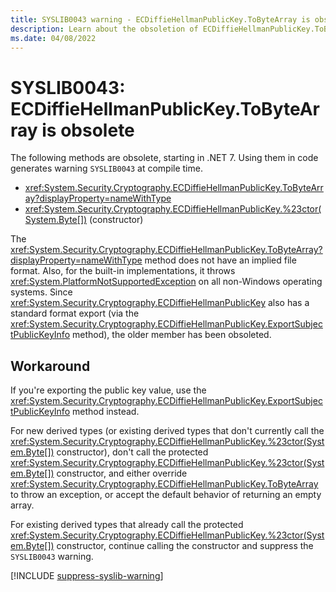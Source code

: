 ```yaml
---
title: SYSLIB0043 warning - ECDiffieHellmanPublicKey.ToByteArray is obsolete
description: Learn about the obsoletion of ECDiffieHellmanPublicKey.ToByteArray() and the associated constructor that generates compile-time warning SYSLIB0042.
ms.date: 04/08/2022
---
```

# SYSLIB0043: ECDiffieHellmanPublicKey.ToByteArray is obsolete

The following methods are obsolete, starting in .NET 7. Using them in code generates warning `SYSLIB0043` at compile time.

- <xref:System.Security.Cryptography.ECDiffieHellmanPublicKey.ToByteArray?displayProperty=nameWithType>
- <xref:System.Security.Cryptography.ECDiffieHellmanPublicKey.%23ctor(System.Byte[])> (constructor)

The <xref:System.Security.Cryptography.ECDiffieHellmanPublicKey.ToByteArray?displayProperty=nameWithType> method does not have an implied file format. Also, for the built-in implementations, it throws <xref:System.PlatformNotSupportedException> on all non-Windows operating systems. Since <xref:System.Security.Cryptography.ECDiffieHellmanPublicKey> also has a standard format export (via the <xref:System.Security.Cryptography.ECDiffieHellmanPublicKey.ExportSubjectPublicKeyInfo> method), the older member has been obsoleted.

## Workaround

If you're exporting the public key value, use the <xref:System.Security.Cryptography.ECDiffieHellmanPublicKey.ExportSubjectPublicKeyInfo> method instead.

For new derived types (or existing derived types that don't currently call the <xref:System.Security.Cryptography.ECDiffieHellmanPublicKey.%23ctor(System.Byte[])> constructor), don't call the protected <xref:System.Security.Cryptography.ECDiffieHellmanPublicKey.%23ctor(System.Byte[])> constructor, and either override <xref:System.Security.Cryptography.ECDiffieHellmanPublicKey.ToByteArray> to throw an exception, or accept the default behavior of returning an empty array.

For existing derived types that already call the protected <xref:System.Security.Cryptography.ECDiffieHellmanPublicKey.%23ctor(System.Byte[])> constructor, continue calling the constructor and suppress the `SYSLIB0043` warning.

[!INCLUDE [suppress-syslib-warning](includes/suppress-syslib-warning.md)]
